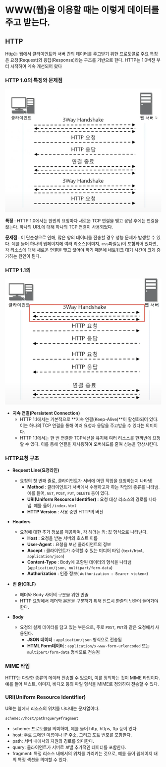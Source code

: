 # WWW(웹)을 이용할 때는 이렇게 데이터를 주고 받는다.

## HTTP

Http는 웹에서 클라이언트와 서버 간의 데이터를 주고받기 위한 프로토콜로 주요 특징은 요청(Request)와 응답(Response)라는 구조를 기반으로 한다. HTTP는 1.0버전 부터 시작하여 계속 개선되어 왔다

### HTTP 1.0의 특징와 문제점

![http1.0](/dev/network/http_10.png)

**특징** : HTTP 1.0에서는 한번의 요청마다 새로운 TCP 연결을 맺고 응답 후에는 연결을 끊는다. 하나의 URL에 대해 하나의 TCP 연결이 사용되었다.

**문제점** : 이 단순성으로 인해, 많은 양의 데이터를 전송할 경우 성능 문제가 발생할 수 있다. 예를 들어 하나의 웹페이지에 여러 리소스(이미지, css파일등)이 포함되어 있다면, 각 리소스에 대해 새로운 연결을 맺고 끊어야 하기 때문에 네트워크 대기 시간이 크게 증가하는 원인이 된다.

### HTTP 1.1의

![http1.1](/dev/network/http_11.png)

- **지속 연결(Persistent Connection)**
  - HTTP 1.1에서는 기본적으로 **지속 연결(Keep-Alive)**이 활성화되어 있다. 이는 하나의 TCP 연결을 통해 여러 요청과 응답을 주고받을 수 있다는 의미이다.
  - HTTP 1.1에서는 한 번 연결한 TCP세션을 유지해 여러 리소스를 한꺼번에 요청할 수 있다. 이를 통해 연결을 재사용하여 오버헤드를 줄여 성능을 향상시킨다.

### HTTP요청 구조

- **Request Line(요청라인)**

  - 요청의 첫 번째 줄로, 클라이언트가 서버에 어떤 작업을 요청하는지 나타냄
    - **Method** : 클라이언트가 서버에서 수행하고자 하는 작업의 종류를 나타냄. 예를 들어, `GET`, `POST`, `PUT`, `DELETE` 등이 있다.
    - **URI(Uniform Resource Identifier)** : 요청 대상 리소스의 경로를 나타냄. 예를 들어 `/index.html`
    - **HTTP Version** : 사용 중인 HTTP의 버전

- **Headers**

  - 요청에 대한 추가 정보를 제공하며, 각 헤더는 키: 값 형식으로 나타난다.
    - **Host** : 요청을 받는 서버의 호스트 이름
    - **User-Agent** : 요청을 보낸 클라이언트의 정보
    - **Accept** : 클라이언트가 수락할 수 있는 미디어 타입 (`text/html, application/json`)
    - **Content-Type** : Body에 포함된 데이터의 형식을 나타냄 (`application/json, multipart/form-data`)
    - **Authorization** : 인증 정보( `Authorization : Bearer <token>`)

- **빈 줄(CRLF)**

  - 헤더와 Body 사이의 구분을 위한 빈줄
  - HTTP 요청에서 헤더와 본문을 구분하기 위해 반드시 한줄의 빈줄이 들어가야 한다.

- **Body**
  - 요청의 실제 데이터를 담고 있는 부분으로, 주로 `POST`, `PUT`와 같은 요청에서 사용된다.
    - **JSON 데이터** : `application/json` 형식으로 전송됨
    - **HTML Form데이터** : `application/x-www-form-urlencoded` 또는 `multipart/form-data` 형식으로 전송됨

### MIME 타입

HTTP는 다양한 종류의 데이터 전송할 수 있으며, 이를 정의하는 것이 MIME 타입이다. 예를 들어 텍스트, 이미지, 비디오 등의 파일 형식을 MIME로 정의하여 전송할 수 있다.

### URI(Uniform Resource Identifier)

URI는 웹에서 리소스의 위치를 나타내는 문자열이다.

```bash
scheme://host/path?query#fragment
```

- scheme: 프로토콜을 의미하며, 예를 들어 http, https, ftp 등이 있다.
- host: 주로 도메인 이름이나 IP 주소, 그리고 포트 번호를 포함한다.
- path: 서버 내에서의 자원의 경로를 의미한다.
- query: 클라이언트가 서버로 보낼 추가적인 데이터를 포함한다.
- fragment: 특정 리소스 내에서의 위치를 가리키는 것으로, 예를 들어 웹페이지 내의 특정 섹션을 의미할 수 있다.
